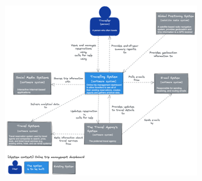 

![System context](https://github.com/ExtravaganzaTeam/KATAS-2023/blob/main/current/architecture/system_context.png "a title")